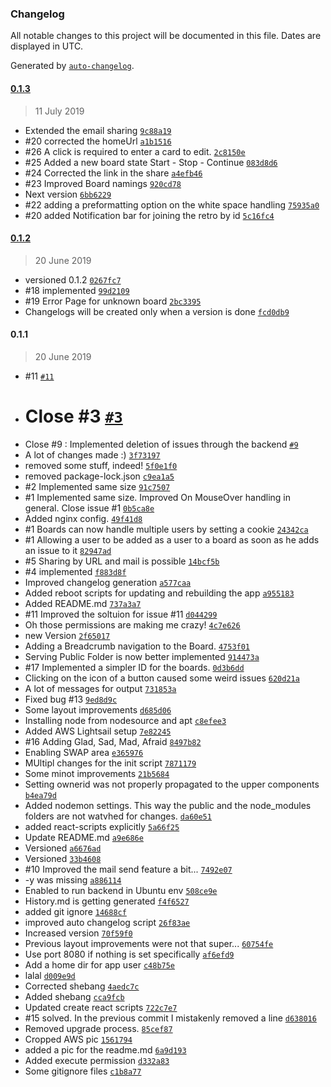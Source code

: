 ### Changelog

All notable changes to this project will be documented in this file. Dates are displayed in UTC.

Generated by [`auto-changelog`](https://github.com/CookPete/auto-changelog).

#### [0.1.3](https://github.com/egde/retro/compare/0.1.3...0.1.3)

> 11 July 2019

- Extended the email sharing [`9c88a19`](https://github.com/egde/retro/commit/9c88a19a335094f65f999501a0d6b242475d1a23)
- #20 corrected the homeUrl [`a1b1516`](https://github.com/egde/retro/commit/a1b1516d8e57c284a9b35b7efdbfb82d698815ef)
- #26 A click is required to enter a card to edit. [`2c8150e`](https://github.com/egde/retro/commit/2c8150e2b30342a8e2a40fac10bd087301a67707)
- #25 Added a new board state Start - Stop - Continue [`083d8d6`](https://github.com/egde/retro/commit/083d8d691ee981066cbdf3f6038cf8b77714e60d)
- #24 Corrected the link in the share [`a4efb46`](https://github.com/egde/retro/commit/a4efb4619573bec214cdd73af3594a690d1f839e)
- #23 Improved Board namings [`920cd78`](https://github.com/egde/retro/commit/920cd78c9931bed9fdc8f3a470125f0877e3066f)
- Next version [`6bb6229`](https://github.com/egde/retro/commit/6bb6229e6cac23f64d488648c00befec6e1dffa4)
- #22 adding a preformatting option on the white space handling [`75935a0`](https://github.com/egde/retro/commit/75935a00335d50926c2edd421dcf9502c9998f47)
- #20 added Notification bar for joining the retro by id [`5c16fc4`](https://github.com/egde/retro/commit/5c16fc40105d8f8c8316047539ac9172d4b90f3c)

#### [0.1.2](https://github.com/egde/retro/compare/0.1.1...0.1.2)

> 20 June 2019

- versioned 0.1.2 [`0267fc7`](https://github.com/egde/retro/commit/0267fc72d89df27334d26894c8017da328397d13)
- #18 implemented [`99d2109`](https://github.com/egde/retro/commit/99d2109199363670527d756d9eff06d5a68454c0)
- #19 Error Page for unknown board [`2bc3395`](https://github.com/egde/retro/commit/2bc33952d0b41f555a3cb6cdfc1e23d741aefa11)
- Changelogs will be created only when a version is done [`fcd0db9`](https://github.com/egde/retro/commit/fcd0db96a663e19a813c88534b70572668b1953c)

#### 0.1.1

> 20 June 2019

- #11 [`#11`](https://github.com/egde/retro/issues/11)
- # Close #3 [`#3`](https://github.com/egde/retro/issues/3)
- Close #9 : Implemented deletion of issues through the backend [`#9`](https://github.com/egde/retro/issues/9)
- A lot of changes made :) [`3f73197`](https://github.com/egde/retro/commit/3f731977334cc27f257f5aeba59255eda666418f)
- removed some stuff, indeed! [`5f0e1f0`](https://github.com/egde/retro/commit/5f0e1f0626a49aa36f513dd4c215f10a2f008bf5)
- removed package-lock.json [`c9ea1a5`](https://github.com/egde/retro/commit/c9ea1a56440da01787d82614090047cd765bdc55)
- #2 Implemented same size [`91c7507`](https://github.com/egde/retro/commit/91c750700e56dea6ba63a1522a7c734c7268388c)
- #1 Implemented same size. Improved On MouseOver handling in general. Close issue #1 [`0b5ca8e`](https://github.com/egde/retro/commit/0b5ca8ec2888cd3a8e4a1f22ebaea15b649a2819)
- Added nginx config. [`49f41d8`](https://github.com/egde/retro/commit/49f41d897f8a51a4cdac3e234eec5edf954a921c)
- #1 Boards can now handle multiple users by setting a cookie [`24342ca`](https://github.com/egde/retro/commit/24342ca16f6e443862b63304799d436735728f2a)
- #1 Allowing a user to be added as a user to a board as soon as he adds an issue to it [`82947ad`](https://github.com/egde/retro/commit/82947ad4d4ab9ca336efdaa09a29b863ac93bc28)
- #5 Sharing by URL and mail is possible [`14bcf5b`](https://github.com/egde/retro/commit/14bcf5b40bb192a9ba97696149713b73047e89a9)
- #4 implemented [`f883d8f`](https://github.com/egde/retro/commit/f883d8f5714659d6e8f9ee004fbcd10c4358116f)
- Improved changelog generation [`a577caa`](https://github.com/egde/retro/commit/a577caaf6e2a59c92332f7549e0c68c8e97da396)
- Added reboot scripts for updating and rebuilding the app [`a955183`](https://github.com/egde/retro/commit/a95518385cc620985a840f6ba1624e4a4697ca86)
- Added README.md [`737a3a7`](https://github.com/egde/retro/commit/737a3a71d14f0e8f37518e61b55dddc0e1c227f9)
- #11 Improved the soltuion for issue #11 [`d044299`](https://github.com/egde/retro/commit/d0442997c6452d4700765709faa78d7a34fc1b13)
- Oh those permissions are making me crazy! [`4c7e626`](https://github.com/egde/retro/commit/4c7e626aa092a3e32de11c1f835e6fde991ff2ef)
- new Version [`2f65017`](https://github.com/egde/retro/commit/2f650172c88b879f5d93cccc852d224883dc5043)
- Adding a Breadcrumb navigation to the Board. [`4753f01`](https://github.com/egde/retro/commit/4753f01eda29740fcf9bebed2e078390059a69d0)
- Serving Public Folder is now better implemented [`914473a`](https://github.com/egde/retro/commit/914473ac26e485e87dc15b8c1e83bfd8cc994790)
- #17 Implemented a simpler ID for the boards. [`0d3b6dd`](https://github.com/egde/retro/commit/0d3b6dd6872b40264883dd6068d0f6bb0d1bd1d5)
- Clicking on the icon of a button caused some weird issues [`620d21a`](https://github.com/egde/retro/commit/620d21a784b0b8c31879167e777356756ec2eff3)
- A lot of messages for output [`731853a`](https://github.com/egde/retro/commit/731853aa5f6ef404fe64766bdd1af80da28c28e2)
- Fixed bug #13 [`9ed8d9c`](https://github.com/egde/retro/commit/9ed8d9c5e077b917cc96792b89fa73a62f9629ff)
- Some layout improvements [`d685d06`](https://github.com/egde/retro/commit/d685d0606725bf1d092a49c665186f777d0cd4a7)
- Installing node from nodesource and apt [`c8efee3`](https://github.com/egde/retro/commit/c8efee3d47358c5a72f081b9a7c6a3d99c4b8acf)
- Added AWS Lightsail setup [`7e82245`](https://github.com/egde/retro/commit/7e8224554669a33e52dea4b5ccafb6606de19695)
- #16 Adding Glad, Sad, Mad, Afraid [`8497b82`](https://github.com/egde/retro/commit/8497b8271e22454d054610c0988af562fc530ea8)
- Enabling SWAP area [`e365976`](https://github.com/egde/retro/commit/e365976f24d932de3a2f7063fc544e9ef302d3cc)
- MUltipl changes for the init script [`7871179`](https://github.com/egde/retro/commit/7871179edf8b21b2d3c16121c205f16e80e2f2d4)
- Some minot improvements [`21b5684`](https://github.com/egde/retro/commit/21b5684344c09605664e4729dad0a15c5fb91002)
- Setting ownerid was not properly propagated to the upper components [`b4ea79d`](https://github.com/egde/retro/commit/b4ea79dd387575e407f5cec479c364d209a56751)
- Added nodemon settings. This way the public and the node_modules folders are not watvhed for changes. [`da60e51`](https://github.com/egde/retro/commit/da60e51a7581ffdd3d55d9dcfe8e98e5fd5a90cf)
- added react-scripts explicitly [`5a66f25`](https://github.com/egde/retro/commit/5a66f251c2ce4fb0440c146f6a3316abce40d5c5)
- Update README.md [`a9e686e`](https://github.com/egde/retro/commit/a9e686eb392792ac17add18b84b370205c873e58)
- Versioned [`a6676ad`](https://github.com/egde/retro/commit/a6676ad4d2b1079a1c57d7bf909f4a18049086f4)
- Versioned [`33b4608`](https://github.com/egde/retro/commit/33b4608996bfd6dfe61c692349970a940a1f224e)
- #10 Improved the mail send feature a bit... [`7492e07`](https://github.com/egde/retro/commit/7492e078695f31232a086d1940c36e91269d9ae3)
- -y was missing [`a886114`](https://github.com/egde/retro/commit/a886114b03fda28cef5e281b052f37419dd4b9f2)
- Enabled to run backend in Ubuntu env [`508ce9e`](https://github.com/egde/retro/commit/508ce9e8fa90c231d34e1117c3f8a736890c0e66)
- History.md is getting generated [`f4f6527`](https://github.com/egde/retro/commit/f4f652753cfca1e544c0b1d58136acea95b226e7)
- added git ignore [`14688cf`](https://github.com/egde/retro/commit/14688cf24a3a0d6b3359609bd0f58c31d79ab07a)
- improved auto changelog script [`26f83ae`](https://github.com/egde/retro/commit/26f83ae93a13250e1fba9d285d20ae6387211f9b)
- Increased version [`70f59f0`](https://github.com/egde/retro/commit/70f59f0267d9b1e41d0217ba4b5cac6fe66b819f)
- Previous layout improvements were not that super... [`60754fe`](https://github.com/egde/retro/commit/60754fede366f1bfba4b55f91a5009100e5e43f1)
- Use port 8080 if nothing is set specifically [`af6efd9`](https://github.com/egde/retro/commit/af6efd9b8bfad63fefd0a54d267a7fb2f341f142)
- Add a home dir for app user [`c48b75e`](https://github.com/egde/retro/commit/c48b75e339820e00f453540f7102eb717187d470)
- lalal [`d009e9d`](https://github.com/egde/retro/commit/d009e9d226fb4cc841af3971e71ad4634f10dbd8)
- Corrected shebang [`4aedc7c`](https://github.com/egde/retro/commit/4aedc7c0d714e58d038b5e396b8601b28dc8c0fd)
- Added shebang [`cca9fcb`](https://github.com/egde/retro/commit/cca9fcb8404efb80eb750a69a95a4545ad17b9ae)
- Updated create react scripts [`722c7e7`](https://github.com/egde/retro/commit/722c7e7edeb67ecf4638981c7cda44e4520bd7bd)
- #15 solved. In the previous commit I mistakenly removed a line [`d638016`](https://github.com/egde/retro/commit/d638016d3a045402753830e43480e8f316c7cee1)
- Removed upgrade process. [`85cef87`](https://github.com/egde/retro/commit/85cef8793fefb9d4e0a4c00e45607895ef071435)
- Cropped AWS pic [`1561794`](https://github.com/egde/retro/commit/15617945cf4cee516f6f2b57baaad621d6015ad8)
- added a pic for the readme.md [`6a9d193`](https://github.com/egde/retro/commit/6a9d193965deaf529af04072bedec5878948e7ed)
- Added execute permission [`d332a83`](https://github.com/egde/retro/commit/d332a83a92805ac1d4052a6281ef48e2a704d130)
- Some gitignore files [`c1b8a77`](https://github.com/egde/retro/commit/c1b8a7763e01a01e1f85076c71c404b5359b4ab9)
